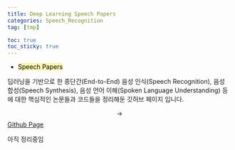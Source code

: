 ```yaml
---
title: Deep Learning Speech Papers
categories: Speech_Recognition
tag: [tmp]

toc: true
toc_sticky: true
---
```


- <mark style='background-color: #fff5b1'> Speech Papers </mark>

딥러닝을 기반으로 한 종단간(End-to-End) 음성 인식(Speech Recognition), 음성 합성(Speech Synthesis), 음성 언어 이해(Spoken Language Understanding) 등에 대한 핵심적인 논문들과 코드들을 정리해둔 깃허브 페이지 입니다.


$$\rightarrow$$ [Github Page](https://github.com/SeunghyunSEO/awesome_speech_papers)


아직 정리중임
